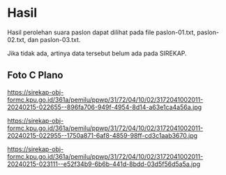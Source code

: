 # Hasil

Hasil perolehan suara paslon dapat dilihat pada file paslon-01.txt, paslon-02.txt, dan paslon-03.txt.

Jika tidak ada, artinya data tersebut belum ada pada SIREKAP.

## Foto C Plano

https://sirekap-obj-formc.kpu.go.id/361a/pemilu/ppwp/31/72/04/10/02/3172041002011-20240215-022655--896fa706-949f-4954-8d14-a63e1ca4a56a.jpg

https://sirekap-obj-formc.kpu.go.id/361a/pemilu/ppwp/31/72/04/10/02/3172041002011-20240215-022955--1750a871-6af8-4859-98ff-cd3c1aab3670.jpg

https://sirekap-obj-formc.kpu.go.id/361a/pemilu/ppwp/31/72/04/10/02/3172041002011-20240215-023111--e52f34b9-6b6b-441d-8bdd-03d5f56d5a5a.jpg
